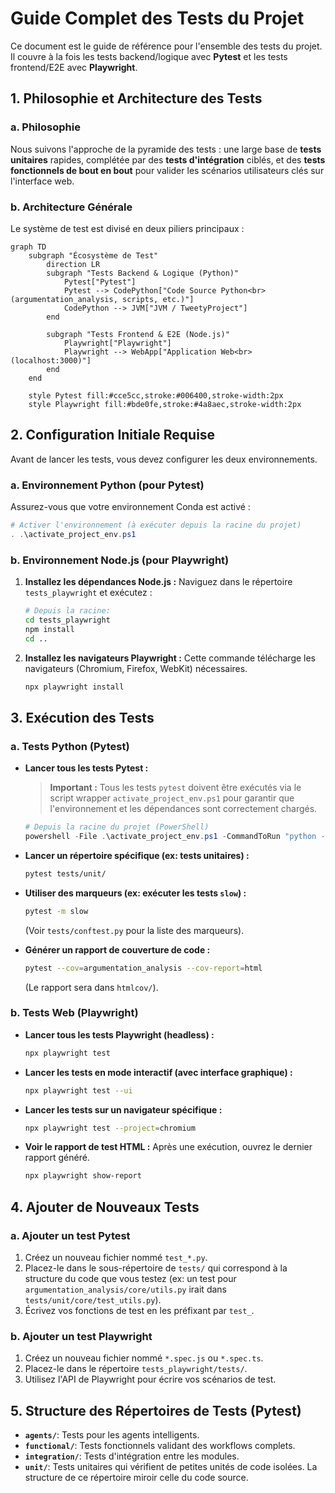 # Guide Complet des Tests du Projet

Ce document est le guide de référence pour l'ensemble des tests du projet. Il couvre à la fois les tests backend/logique avec **Pytest** et les tests frontend/E2E avec **Playwright**.

## 1. Philosophie et Architecture des Tests

### a. Philosophie
Nous suivons l'approche de la pyramide des tests : une large base de **tests unitaires** rapides, complétée par des **tests d'intégration** ciblés, et des **tests fonctionnels de bout en bout** pour valider les scénarios utilisateurs clés sur l'interface web.

### b. Architecture Générale

Le système de test est divisé en deux piliers principaux :

```mermaid
graph TD
    subgraph "Écosystème de Test"
        direction LR
        subgraph "Tests Backend & Logique (Python)"
            Pytest["Pytest"]
            Pytest --> CodePython["Code Source Python<br>(argumentation_analysis, scripts, etc.)"]
            CodePython --> JVM["JVM / TweetyProject"]
        end

        subgraph "Tests Frontend & E2E (Node.js)"
            Playwright["Playwright"]
            Playwright --> WebApp["Application Web<br>(localhost:3000)"]
        end
    end

    style Pytest fill:#cce5cc,stroke:#006400,stroke-width:2px
    style Playwright fill:#bde0fe,stroke:#4a8aec,stroke-width:2px
```

## 2. Configuration Initiale Requise

Avant de lancer les tests, vous devez configurer les deux environnements.

### a. Environnement Python (pour Pytest)
Assurez-vous que votre environnement Conda est activé :
```powershell
# Activer l'environnement (à exécuter depuis la racine du projet)
. .\activate_project_env.ps1
```

### b. Environnement Node.js (pour Playwright)
1.  **Installez les dépendances Node.js :**
    Naviguez dans le répertoire `tests_playwright` et exécutez :
    ```bash
    # Depuis la racine:
    cd tests_playwright
    npm install
    cd ..
    ```

2.  **Installez les navigateurs Playwright :**
    Cette commande télécharge les navigateurs (Chromium, Firefox, WebKit) nécessaires.
    ```bash
    npx playwright install
    ```

## 3. Exécution des Tests

### a. Tests Python (Pytest)

-   **Lancer tous les tests Pytest :**
    > **Important :** Tous les tests `pytest` doivent être exécutés via le script wrapper `activate_project_env.ps1` pour garantir que l'environnement et les dépendances sont correctement chargés.
    ```powershell
    # Depuis la racine du projet (PowerShell)
    powershell -File .\activate_project_env.ps1 -CommandToRun "python -m pytest"
    ```

-   **Lancer un répertoire spécifique (ex: tests unitaires) :**
    ```bash
    pytest tests/unit/
    ```

-   **Utiliser des marqueurs (ex: exécuter les tests `slow`) :**
    ```bash
    pytest -m slow
    ```
    (Voir `tests/conftest.py` pour la liste des marqueurs).

-   **Générer un rapport de couverture de code :**
    ```bash
    pytest --cov=argumentation_analysis --cov-report=html
    ```
    (Le rapport sera dans `htmlcov/`).

### b. Tests Web (Playwright)

-   **Lancer tous les tests Playwright (headless) :**
    ```bash
    npx playwright test
    ```

-   **Lancer les tests en mode interactif (avec interface graphique) :**
    ```bash
    npx playwright test --ui
    ```

-   **Lancer les tests sur un navigateur spécifique :**
    ```bash
    npx playwright test --project=chromium
    ```

-   **Voir le rapport de test HTML :**
    Après une exécution, ouvrez le dernier rapport généré.
    ```bash
    npx playwright show-report
    ```

## 4. Ajouter de Nouveaux Tests

### a. Ajouter un test Pytest
1.  Créez un nouveau fichier nommé `test_*.py`.
2.  Placez-le dans le sous-répertoire de `tests/` qui correspond à la structure du code que vous testez (ex: un test pour `argumentation_analysis/core/utils.py` irait dans `tests/unit/core/test_utils.py`).
3.  Écrivez vos fonctions de test en les préfixant par `test_`.

### b. Ajouter un test Playwright
1.  Créez un nouveau fichier nommé `*.spec.js` ou `*.spec.ts`.
2.  Placez-le dans le répertoire `tests_playwright/tests/`.
3.  Utilisez l'API de Playwright pour écrire vos scénarios de test.

## 5. Structure des Répertoires de Tests (Pytest)

-   **`agents/`**: Tests pour les agents intelligents.
-   **`functional/`**: Tests fonctionnels validant des workflows complets.
-   **`integration/`**: Tests d'intégration entre les modules.
-   **`unit/`**: Tests unitaires qui vérifient de petites unités de code isolées. La structure de ce répertoire miroir celle du code source.